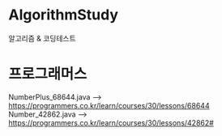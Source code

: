 # AlgorithmStudy
 알고리즘 & 코딩테스트 


  # 프로그래머스
  
 NumberPlus_68644.java 
 --> https://programmers.co.kr/learn/courses/30/lessons/68644
 Number_42862.java
 --> https://programmers.co.kr/learn/courses/30/lessons/42862#
